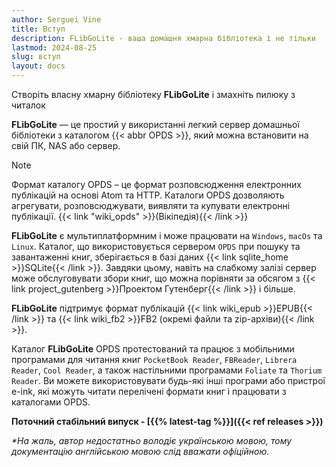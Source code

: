```yaml
---
author: Serguei Vine
title: Вступ
description: FLibGoLite - ваша домашня хмарна бібліотека і не тільки
lastmod: 2024-08-25
slug: вступ
layout: docs
---
```


Створіть власну хмарну бібліотеку __FLibGoLite__ і змахніть пилюку з читалок

__FLibGoLite__ — це простий у використанні легкий сервер домашньої бібліотеки з каталогом {{< abbr OPDS >}}, який можна встановити на свій ПК, NAS або сервер.  

> [!NOTE]
> Формат каталогу OPDS – це формат розповсюдження електронних публікацій на основі Atom та HTTP. Каталоги OPDS дозволяють агрегувати, розповсюджувати, виявляти та купувати електронні публікації. {{< link "wiki_opds" >}}(Вікіпедія){{< /link >}}  

__FLibGoLite__ є мультиплатформним і може працювати на `Windows`, `macOs` та `Linux`. Каталог, що використовується сервером `OPDS` при пошуку та завантаженні книг, зберігається в базі даних {{< link sqlite_home >}}SQLite{{< /link >}}. Завдяки цьому, навіть на слабкому залізі сервер може обслуговувати збори книг, що можна порівняти за обсягом з {{< link project_gutenberg >}}Проектом Гутенберг{{< /link >}} і більше.  

__FLibGoLite__ підтримує формат публікацій {{< link wiki_epub >}}EPUB{{< /link >}} та {{< link wiki_fb2 >}}FB2 (окремі файли та zip-архіви){{< /link >}}.

Каталог __FLibGoLite__ OPDS протестований та працює з мобільними програмами для читання книг `PocketBook Reader`, `FBReader`, `Librera Reader`, `Cool Reader`, а також настільними програмами `Foliate` та `Thorium Reader`. Ви можете використовувати будь-які інші програми або пристрої e-ink, які можуть читати перелічені формати книг і працювати з каталогами OPDS.  

__Поточний стабільний випуск - [{{% latest-tag %}}]({{< ref releases >}})__

_*На жаль, автор недостатньо володіє українською мовою, тому документацію англійською мовою слід вважати офіційною._